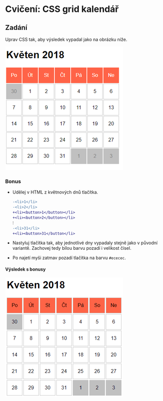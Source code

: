 # Cvičení: CSS grid kalendář

## Zadání

Uprav CSS tak, aby výsledek vypadal jako na obrázku níže.

![ukázka výsledku](zadani/ukazka-vysledku.png)

### Bonus

- Udělej v HTML z květnových dnů tlačítka.

  ```diff
  -<li>1</li>
  -<li>2</li>
  +<li><button>1</button></li>
  +<li><button>2</button></li>
  ⁝
  -<li>31</li>
  +<li><button>31</button</li>
  ```

- Nastyluj tlačítka tak, aby jednotlivé dny vypadaly stejně jako v původní variantě. Zachovej tedy bílou barvu pozadí i velikost čísel.

- Po najetí myši zatmav pozadí tlačítka na barvu `#ececec`.

#### Výsledek s bonusy

![ukázka výsledku s bonusem](zadani/ukazka-vysledku-s-bonusem.gif)
